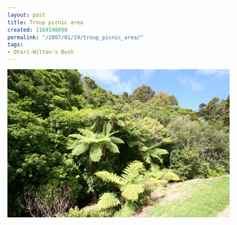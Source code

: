 ```yaml
---
layout: post
title: Troup picnic area
created: 1169198090
permalink: "/2007/01/19/troup_picnic_area/"
tags:
- Otari-Wilton's Bush
---
```


<img src="/image/images/IMG_3107.JPG"/>

